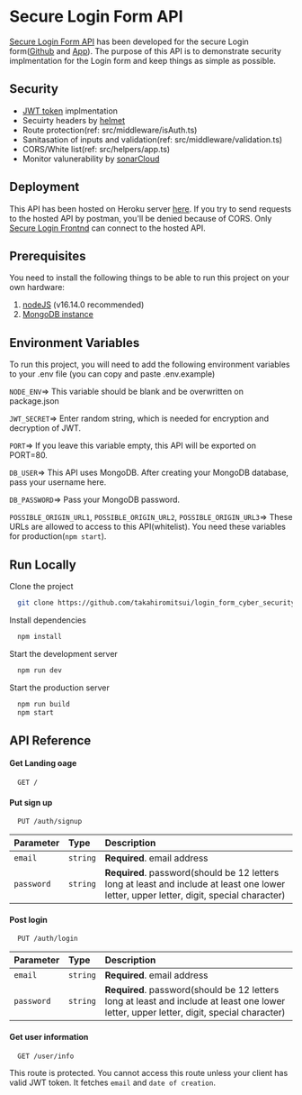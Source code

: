 
# Secure Login Form API

[Secure Login Form API](https://cyber-security-form-frontend.vercel.app) has been developed for the secure Login form([Github](https://github.com/takahiromitsui/cyber-security-form-frontend) and [App](https://cyber-security-form-frontend.vercel.app/)). The purpose of this API is to demonstrate security implmentation for the Login form and keep things as simple as possible.


## Security
- [JWT token](https://www.npmjs.com/package/jsonwebtoken) implmentation
- Secuirty headers by [helmet](https://github.com/helmetjs/helmet)
- Route protection(ref: src/middleware/isAuth.ts)
- Sanitasation of inputs and validation(ref: src/middleware/validation.ts)
- CORS/White list(ref: src/helpers/app.ts)
- Monitor valunerability by [sonarCloud](https://sonarcloud.io)

## Deployment
This API has been hosted on Heroku server [here](https://security-login-restapi.herokuapp.com). If you try to send requests to the hosted API by postman, you'll be denied because of CORS. Only [Secure Login Frontnd](https://cyber-security-form-frontend.vercel.app) can connect to the hosted API.
## Prerequisites
You need to install the following things to be able to run this project on your own hardware:

1. [nodeJS](https://nodejs.org/en/download/) (v16.14.0 recommended)
2. [MongoDB instance](https://www.mongodb.com/basics/create-database)
## Environment Variables

To run this project, you will need to add the following environment variables to your .env file (you can copy and paste .env.example)

`NODE_ENV`=> This variable should be blank and be overwritten on package.json

`JWT_SECRET`=> Enter random string, which is needed for encryption and decryption of JWT.

`PORT`=> If you leave this variable empty, this API will be exported on PORT=80.

`DB_USER`=> This API uses MongoDB. After creating your MongoDB database, pass your username here.

`DB_PASSWORD`=> Pass your MongoDB password.

`POSSIBLE_ORIGIN_URL1`, `POSSIBLE_ORIGIN_URL2`, `POSSIBLE_ORIGIN_URL3`=> These URLs are allowed to access to this API(whitelist). You need these variables for production(`npm start`).
## Run Locally

Clone the project

```bash
  git clone https://github.com/takahiromitsui/login_form_cyber_security.git
```

Install dependencies

```bash
  npm install
```

Start the development server

```bash
  npm run dev
```

Start the production server
```bash
  npm run build
  npm start
```
## API Reference

#### Get Landing oage

```http
  GET /
```

#### Put sign up

```http
  PUT /auth/signup
```

| Parameter | Type     | Description                       |
| :-------- | :------- | :-------------------------------- |
| `email`      | `string` | **Required**. email address |
| `password`      | `string` | **Required**. password(should be 12 letters long at least and include at least one lower letter, upper letter, digit, special character) |

#### Post login

```http
  PUT /auth/login
```

| Parameter | Type     | Description                       |
| :-------- | :------- | :-------------------------------- |
| `email`      | `string` | **Required**. email address |
| `password`      | `string` | **Required**. password(should be 12 letters long at least and include at least one lower letter, upper letter, digit, special character) |


#### Get user information

```http
  GET /user/info
```
This route is protected. You cannot access this route unless your client has valid JWT token. It fetches `email` and `date of creation`.